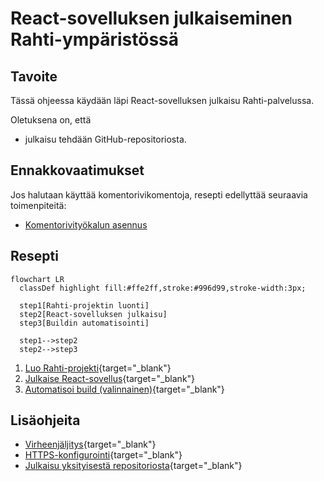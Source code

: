 # React-sovelluksen julkaiseminen Rahti-ympäristössä

## Tavoite

Tässä ohjeessa käydään läpi React-sovelluksen julkaisu Rahti-palvelussa. 

Oletuksena on, että

- julkaisu tehdään GitHub-repositoriosta.

## Ennakkovaatimukset

Jos halutaan käyttää komentorivikomentoja, resepti edellyttää seuraavia toimenpiteitä:

- [Komentorivityökalun asennus](../rahti/komentorivityokalun_asennus.md)

## Resepti

```mermaid
flowchart LR
  classDef highlight fill:#ffe2ff,stroke:#996d99,stroke-width:3px;

  step1[Rahti-projektin luonti]
  step2[React-sovelluksen julkaisu]
  step3[Buildin automatisointi]

  step1-->step2
  step2-->step3
```

1. [Luo Rahti-projekti](../rahti/projektin_luonti.md){target="_blank"}
2. [Julkaise React-sovellus](../rahti/react_julkaiseminen.md){target="_blank"}
3. [Automatisoi build (valinnainen)](../rahti/buildin_automatisointi.md){target="_blank"}

## Lisäohjeita

- [Virheenjäljitys](../rahti/virheenjaljitys.md){target="_blank"}
- [HTTPS-konfigurointi](../rahti/https_konfigurointi.md){target="_blank"}
- [Julkaisu yksityisestä repositoriosta](../rahti/julkaisu_yksityisesta_repositoriosta.md){target="_blank"}



